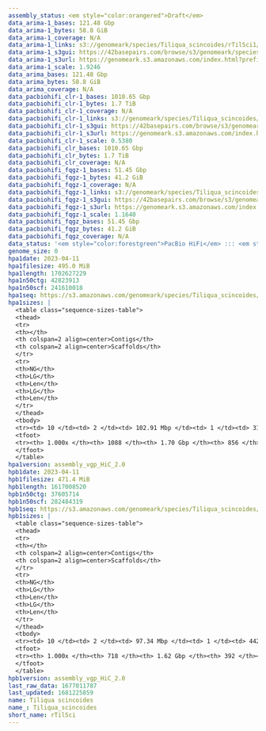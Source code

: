 ```yaml
---
assembly_status: <em style="color:orangered">Draft</em>
data_arima-1_bases: 121.48 Gbp
data_arima-1_bytes: 58.8 GiB
data_arima-1_coverage: N/A
data_arima-1_links: s3://genomeark/species/Tiliqua_scincoides/rTilSci1/genomic_data/arima/<br>
data_arima-1_s3gui: https://42basepairs.com/browse/s3/genomeark/species/Tiliqua_scincoides/rTilSci1/genomic_data/arima/
data_arima-1_s3url: https://genomeark.s3.amazonaws.com/index.html?prefix=species/Tiliqua_scincoides/rTilSci1/genomic_data/arima/
data_arima-1_scale: 1.9246
data_arima_bases: 121.48 Gbp
data_arima_bytes: 58.8 GiB
data_arima_coverage: N/A
data_pacbiohifi_clr-1_bases: 1010.65 Gbp
data_pacbiohifi_clr-1_bytes: 1.7 TiB
data_pacbiohifi_clr-1_coverage: N/A
data_pacbiohifi_clr-1_links: s3://genomeark/species/Tiliqua_scincoides/rTilSci1/genomic_data/pacbio_hifi/<br>
data_pacbiohifi_clr-1_s3gui: https://42basepairs.com/browse/s3/genomeark/species/Tiliqua_scincoides/rTilSci1/genomic_data/pacbio_hifi/
data_pacbiohifi_clr-1_s3url: https://genomeark.s3.amazonaws.com/index.html?prefix=species/Tiliqua_scincoides/rTilSci1/genomic_data/pacbio_hifi/
data_pacbiohifi_clr-1_scale: 0.5380
data_pacbiohifi_clr_bases: 1010.65 Gbp
data_pacbiohifi_clr_bytes: 1.7 TiB
data_pacbiohifi_clr_coverage: N/A
data_pacbiohifi_fqgz-1_bases: 51.45 Gbp
data_pacbiohifi_fqgz-1_bytes: 41.2 GiB
data_pacbiohifi_fqgz-1_coverage: N/A
data_pacbiohifi_fqgz-1_links: s3://genomeark/species/Tiliqua_scincoides/rTilSci1/genomic_data/pacbio_hifi/<br>
data_pacbiohifi_fqgz-1_s3gui: https://42basepairs.com/browse/s3/genomeark/species/Tiliqua_scincoides/rTilSci1/genomic_data/pacbio_hifi/
data_pacbiohifi_fqgz-1_s3url: https://genomeark.s3.amazonaws.com/index.html?prefix=species/Tiliqua_scincoides/rTilSci1/genomic_data/pacbio_hifi/
data_pacbiohifi_fqgz-1_scale: 1.1640
data_pacbiohifi_fqgz_bases: 51.45 Gbp
data_pacbiohifi_fqgz_bytes: 41.2 GiB
data_pacbiohifi_fqgz_coverage: N/A
data_status: '<em style="color:forestgreen">PacBio HiFi</em> ::: <em style="color:forestgreen">Arima</em>'
genome_size: 0
hpa1date: 2023-04-11
hpa1filesize: 495.0 MiB
hpa1length: 1702627229
hpa1n50ctg: 42823913
hpa1n50scf: 241610018
hpa1seq: https://s3.amazonaws.com/genomeark/species/Tiliqua_scincoides/rTilSci1/assembly_vgp_HiC_2.0/rTilSci1.HiC.hap1.20230411.fasta.gz
hpa1sizes: |
  <table class="sequence-sizes-table">
  <thead>
  <tr>
  <th></th>
  <th colspan=2 align=center>Contigs</th>
  <th colspan=2 align=center>Scaffolds</th>
  </tr>
  <tr>
  <th>NG</th>
  <th>LG</th>
  <th>Len</th>
  <th>LG</th>
  <th>Len</th>
  </tr>
  </thead>
  <tbody>
  <tr><td> 10 </td><td> 2 </td><td> 102.91 Mbp </td><td> 1 </td><td> 313.58 Mbp </td></tr>  <tr><td> 20 </td><td> 4 </td><td> 73.66 Mbp </td><td> 2 </td><td> 308.67 Mbp </td></tr>  <tr><td> 30 </td><td> 6 </td><td> 71.70 Mbp </td><td> 2 </td><td> 308.67 Mbp </td></tr>  <tr><td> 40 </td><td> 9 </td><td> 49.85 Mbp </td><td> 3 </td><td> 241.61 Mbp </td></tr>  <tr style="background-color:#cccccc;"><td> 50 </td><td> 13 </td><td style="background-color:#88ff88;"> 42.82 Mbp </td><td> 3 </td><td style="background-color:#88ff88;"> 241.61 Mbp </td></tr>  <tr><td> 60 </td><td> 19 </td><td> 26.92 Mbp </td><td> 4 </td><td> 220.63 Mbp </td></tr>  <tr><td> 70 </td><td> 25 </td><td> 21.00 Mbp </td><td> 5 </td><td> 206.83 Mbp </td></tr>  <tr><td> 80 </td><td> 40 </td><td> 6.93 Mbp </td><td> 6 </td><td> 147.12 Mbp </td></tr>  <tr><td> 90 </td><td> 82 </td><td> 2.46 Mbp </td><td> 9 </td><td> 32.61 Mbp </td></tr>  <tr><td> 100 </td><td> 1088 </td><td> 14.02 Kbp </td><td> 856 </td><td> 14.02 Kbp </td></tr>  </tbody>
  <tfoot>
  <tr><th> 1.000x </th><th> 1088 </th><th> 1.70 Gbp </th><th> 856 </th><th> 1.70 Gbp </th></tr>
  </tfoot>
  </table>
hpa1version: assembly_vgp_HiC_2.0
hpb1date: 2023-04-11
hpb1filesize: 471.4 MiB
hpb1length: 1617008520
hpb1n50ctg: 37605714
hpb1n50scf: 282484319
hpb1seq: https://s3.amazonaws.com/genomeark/species/Tiliqua_scincoides/rTilSci1/assembly_vgp_HiC_2.0/rTilSci1.HiC.hap2.20230411.fasta.gz
hpb1sizes: |
  <table class="sequence-sizes-table">
  <thead>
  <tr>
  <th></th>
  <th colspan=2 align=center>Contigs</th>
  <th colspan=2 align=center>Scaffolds</th>
  </tr>
  <tr>
  <th>NG</th>
  <th>LG</th>
  <th>Len</th>
  <th>LG</th>
  <th>Len</th>
  </tr>
  </thead>
  <tbody>
  <tr><td> 10 </td><td> 2 </td><td> 97.34 Mbp </td><td> 1 </td><td> 442.28 Mbp </td></tr>  <tr><td> 20 </td><td> 3 </td><td> 96.78 Mbp </td><td> 1 </td><td> 442.28 Mbp </td></tr>  <tr><td> 30 </td><td> 5 </td><td> 81.08 Mbp </td><td> 2 </td><td> 313.73 Mbp </td></tr>  <tr><td> 40 </td><td> 8 </td><td> 50.23 Mbp </td><td> 2 </td><td> 313.73 Mbp </td></tr>  <tr style="background-color:#cccccc;"><td> 50 </td><td> 11 </td><td style="background-color:#88ff88;"> 37.61 Mbp </td><td> 3 </td><td style="background-color:#88ff88;"> 282.48 Mbp </td></tr>  <tr><td> 60 </td><td> 17 </td><td> 23.24 Mbp </td><td> 3 </td><td> 282.48 Mbp </td></tr>  <tr><td> 70 </td><td> 26 </td><td> 14.31 Mbp </td><td> 4 </td><td> 139.76 Mbp </td></tr>  <tr><td> 80 </td><td> 44 </td><td> 5.86 Mbp </td><td> 6 </td><td> 79.47 Mbp </td></tr>  <tr><td> 90 </td><td> 92 </td><td> 1.85 Mbp </td><td> 8 </td><td> 48.23 Mbp </td></tr>  <tr><td> 100 </td><td> 718 </td><td> 14.02 Kbp </td><td> 392 </td><td> 14.02 Kbp </td></tr>  </tbody>
  <tfoot>
  <tr><th> 1.000x </th><th> 718 </th><th> 1.62 Gbp </th><th> 392 </th><th> 1.62 Gbp </th></tr>
  </tfoot>
  </table>
hpb1version: assembly_vgp_HiC_2.0
last_raw_data: 1677011787
last_updated: 1681225859
name: Tiliqua scincoides
name_: Tiliqua_scincoides
short_name: rTilSci
---
```

